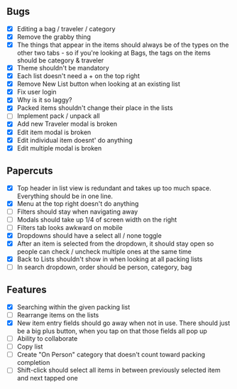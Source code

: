 ## Bugs
- [x] Editing a bag / traveler / category
- [x] Remove the grabby thing
- [x] The things that appear in the items should always be of the types on the other two tabs - so if you're looking at Bags, the tags on the items should be category & traveler
- [x] Theme shouldn't be mandatory
- [x] Each list doesn't need a + on the top right
- [x] Remove New List button when looking at an existing list
- [x] Fix user login
- [x] Why is it so laggy?
- [x] Packed items shouldn't change their place in the lists
- [ ] Implement pack / unpack all
- [x] Add new Traveler modal is broken
- [x] Edit item modal is broken
- [x] Edit individual item doesnt' do anything
- [x] Edit multiple modal is broken

## Papercuts
- [x] Top header in list view is redundant and takes up too much space. Everything should be in one line.
- [x] Menu at the top right doesn't do anything
- [ ] Filters should stay when navigating away
- [ ] Modals should take up 1/4 of screen width on the right
- [ ] Filters tab looks awkward on mobile
- [x] Dropdowns should have a select all / none toggle
- [x] After an item is selected from the dropdown, it should stay open so people can check / uncheck multiple ones at the same time
- [x] Back to Lists shouldn't show in when looking at all packing lists
- [ ] In search dropdown, order should be person, category, bag

## Features
- [x] Searching within the given packing list
- [ ] Rearrange items on the lists
- [x] New item entry fields should go away when not in use. There should just be a big plus button, when you tap on that those fields all pop up
- [ ] Ability to collaborate
- [ ] Copy list
- [ ] Create "On Person" category that doesn't count toward packing completion
- [ ] Shift-click should select all items in between previously selected item and next tapped one
